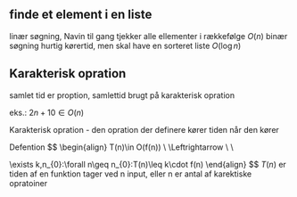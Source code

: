 
## finde et element i en liste

linær søgning, 
	Navin til gang tjekker alle ellementer i rækkefølge
		$O(n)$
binær søgning
		hurtig kørertid, men skal have en sorteret liste
			$O(\log n)$


## Karakterisk opration
samlet tid er proption, samlettid brugt på karakterisk opration


eks.: $2n+10\in O(n)$


Karakterisk opration - den opration der definere kører tiden når den kører

Defention
$$
\begin{align}
T(n)\in O(f(n)) \ \Leftrightarrow \\  \\

\exists k,n_{0}:\forall n\geq n_{0}:T(n)\leq k\cdot f(n)
\end{align}
$$
$T(n)$ er tiden af en funktion tager ved n input, eller n er antal af karektiske opratoiner